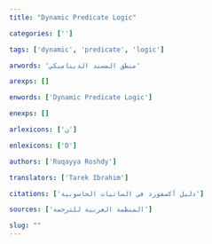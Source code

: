 ```yaml
---
title: "Dynamic Predicate Logic"

categories: ['']

tags: ['dynamic', 'predicate', 'logic']

arwords: 'منطق المسند الديناميكي'

arexps: []

enwords: ['Dynamic Predicate Logic']

enexps: []

arlexicons: ['ن']

enlexicons: ['D']

authors: ['Ruqayya Roshdy']

translators: ['Tarek Ibrahim']

citations: ['دليل أكسفورد في السانيات الحاسوبية']

sources: ['المنظمة العربية للترجمة']

slug: ""
---
```

